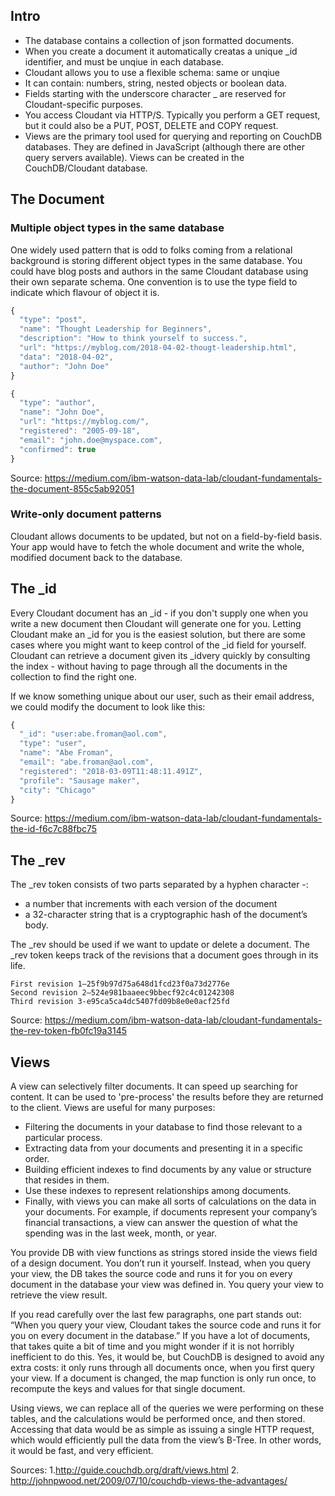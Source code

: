 ## Intro
- The database contains a collection of json formatted documents. 
- When you create a document it automatically creatas a unique _id identifier, and must be unqiue in each database.
- Cloudant allows you to use a flexible schema: same or unqiue
- It can contain: numbers, string, nested objects or boolean data. 
- Fields starting with the underscore character _ are reserved for Cloudant-specific purposes. 
- You access Cloudant via HTTP/S. Typically you perform a GET request, but it could also be a PUT, POST, DELETE and COPY request.
- Views are the primary tool used for querying and reporting on CouchDB databases. They are defined in JavaScript (although there are other query servers available). Views can be created in the CouchDB/Cloudant database.

## The Document
### Multiple object types in the same database
One widely used pattern that is odd to folks coming from a relational background is storing different object types in the same database. You could have blog posts and authors in the same Cloudant database using their own separate schema. One convention is to use the type field to indicate which flavour of object it is. 

```javascript
{
  "type": "post",
  "name": "Thought Leadership for Beginners",
  "description": "How to think yourself to success.",
  "url": "https://myblog.com/2018-04-02-thougt-leadership.html",
  "data": "2018-04-02",
  "author": "John Doe"
}
```

```javascript
{
  "type": "author",
  "name": "John Doe",
  "url": "https://myblog.com/",
  "registered": "2005-09-18",
  "email": "john.doe@myspace.com",
  "confirmed": true
}
```

Source: https://medium.com/ibm-watson-data-lab/cloudant-fundamentals-the-document-855c5ab92051

### Write-only document patterns
Cloudant allows documents to be updated, but not on a field-by-field basis. Your app would have to fetch the whole document and write the whole, modified document back to the database.

## The _id
Every Cloudant document has an _id - if you don't supply one when you write a new document then Cloudant will generate one for you. Letting Cloudant make an _id for you is the easiest solution, but there are some cases where you might want to keep control of the _id field for yourself.  Cloudant can retrieve a document given its _idvery quickly by consulting the index - without having to page through all the documents in the collection to find the right one.

If we know something unique about our user, such as their email address, we could modify the document to look like this:
```javascript
{
  "_id": "user:abe.froman@aol.com",
  "type": "user",
  "name": "Abe Froman",
  "email": "abe.froman@aol.com",
  "registered": "2018-03-09T11:48:11.491Z",
  "profile": "Sausage maker",
  "city": "Chicago"
}
```

Source: https://medium.com/ibm-watson-data-lab/cloudant-fundamentals-the-id-f6c7c88fbc75

## The _rev
The _rev token consists of two parts separated by a hyphen character -:
- a number that increments with each version of the document
- a 32-character string that is a cryptographic hash of the document’s body.

The _rev should be used if we want to update or delete a document. The _rev token keeps track of the revisions that a document goes through in its life. 

    First revision 1–25f9b97d75a648d1fcd23f0a73d2776e
    Second revision 2–524e981baaeec9bbecf92c4c01242308
    Third revision 3-e95ca5ca4dc5407fd09b8e0e0acf25fd
    
    
Source: https://medium.com/ibm-watson-data-lab/cloudant-fundamentals-the-rev-token-fb0fc19a3145


## Views
A view can selectively filter documents. It can speed up searching for content. It can be used to 'pre-process' the results before they are returned to the client. Views are useful for many purposes:
- Filtering the documents in your database to find those relevant to a particular process.
- Extracting data from your documents and presenting it in a specific order.
- Building efficient indexes to find documents by any value or structure that resides in them.
- Use these indexes to represent relationships among documents.
- Finally, with views you can make all sorts of calculations on the data in your documents. For example, if documents represent your company’s financial transactions, a view can answer the question of what the spending was in the last week, month, or year.

You provide DB with view functions as strings stored inside the views field of a design document. You don’t run it yourself. Instead, when you query your view, the DB takes the source code and runs it for you on every document in the database your view was defined in. You query your view to retrieve the view result. 

If you read carefully over the last few paragraphs, one part stands out: “When you query your view, Cloudant takes the source code and runs it for you on every document in the database.” If you have a lot of documents, that takes quite a bit of time and you might wonder if it is not horribly inefficient to do this. Yes, it would be, but CouchDB is designed to avoid any extra costs: it only runs through all documents once, when you first query your view. If a document is changed, the map function is only run once, to recompute the keys and values for that single document. 

Using views, we can replace all of the queries we were performing on these tables, and the calculations would be performed once, and then stored. Accessing that data would be as simple as issuing a single HTTP request, which would efficiently pull the data from the view’s B-Tree. In other words, it would be fast, and very efficient.

Sources: 1.http://guide.couchdb.org/draft/views.html 2. http://johnpwood.net/2009/07/10/couchdb-views-the-advantages/
